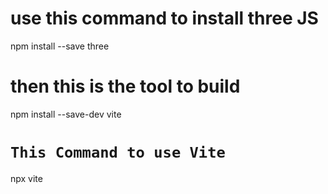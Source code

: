 # use this command to install three JS
npm install --save three

# then this is the tool to build
npm install --save-dev vite

# `This Command to use Vite`
npx vite